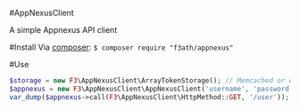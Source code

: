 #AppNexusClient

A simple Appnexus API client

#Install
Via [composer](https://getcomposer.org):
`$ composer require "f3ath/appnexus"`

#Use
```php
$storage = new F3\AppNexusClient\ArrayTokenStorage(); // Memcached or Apc storage is also available
$appnexus = new F3\AppNexusClient\AppNexusClient('username', 'password', "http://sand.api.appnexus.com", $storage);
var_dump($appnexus->call(F3\AppNexusClient\HttpMethod::GET, '/user'));
```
